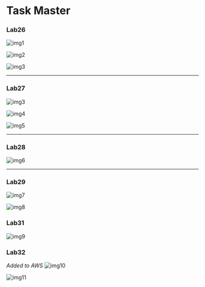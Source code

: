# Task Master

### Lab26
![img1](0.jpg)

![img2](1.jpg)

![img3](2.jpg)

<hr>

### Lab27
![img3](3.jpg)

![img4](4.jpg)

![img5](5.jpg)

<hr>

### Lab28
![img6](6.jpg)


<hr>

### Lab29
![img7](7.jpg)

![img8](8.jpg)


### Lab31
![img9](9.png)


### Lab32 

*Added to AWS*
![img10](10.png)

![img11](11.png)